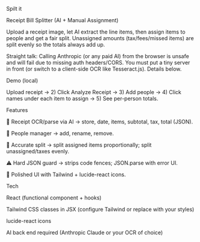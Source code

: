 Spilt it

Receipt Bill Splitter (AI + Manual Assignment)

Upload a receipt image, let AI extract the line items, then assign items to people and get a fair split. Unassigned amounts (tax/fees/missed items) are split evenly so the totals always add up.

Straight talk: Calling Anthropic (or any paid AI) from the browser is unsafe and will fail due to missing auth headers/CORS. You must put a tiny server in front (or switch to a client-side OCR like Tesseract.js). Details below.

Demo (local)

Upload receipt → 2) Click Analyze Receipt → 3) Add people → 4) Click names under each item to assign → 5) See per-person totals.

Features

📸 Receipt OCR/parse via AI → store, date, items, subtotal, tax, total (JSON).

👥 People manager → add, rename, remove.

🧮 Accurate split → split assigned items proportionally; split unassigned/taxes evenly.

⚠️ Hard JSON guard → strips code fences; JSON.parse with error UI.

🎨 Polished UI with Tailwind + lucide-react icons.

Tech

React (functional component + hooks)

Tailwind CSS classes in JSX (configure Tailwind or replace with your styles)

lucide-react icons

AI back end required (Anthropic Claude or your OCR of choice)
